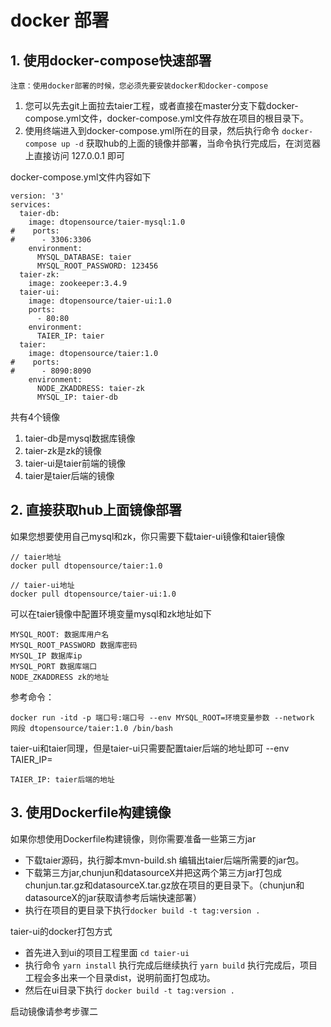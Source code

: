 # docker 部署

## 1. 使用docker-compose快速部署

``` 
注意：使用docker部署的时候，您必须先要安装docker和docker-compose
```

1. 您可以先去git上面拉去taier工程，或者直接在master分支下载docker-compose.yml文件，docker-compose.yml文件存放在项目的根目录下。
2. 使用终端进入到docker-compose.yml所在的目录，然后执行命令 `docker-compose up -d` 获取hub的上面的镜像并部署，当命令执行完成后，在浏览器上直接访问 127.0.0.1 即可

docker-compose.yml文件内容如下
```
version: '3'
services:
  taier-db:
    image: dtopensource/taier-mysql:1.0
#    ports:
#      - 3306:3306
    environment:
      MYSQL_DATABASE: taier
      MYSQL_ROOT_PASSWORD: 123456
  taier-zk:
    image: zookeeper:3.4.9
  taier-ui:
    image: dtopensource/taier-ui:1.0
    ports:
      - 80:80
    environment:
      TAIER_IP: taier
  taier:
    image: dtopensource/taier:1.0
#    ports:
#      - 8090:8090
    environment:
      NODE_ZKADDRESS: taier-zk
      MYSQL_IP: taier-db
```

共有4个镜像
1. taier-db是mysql数据库镜像
2. taier-zk是zk的镜像
3. taier-ui是taier前端的镜像
4. taier是taier后端的镜像

## 2. 直接获取hub上面镜像部署
如果您想要使用自己mysql和zk，你只需要下载taier-ui镜像和taier镜像
```
// taier地址
docker pull dtopensource/taier:1.0

// taier-ui地址
docker pull dtopensource/taier-ui:1.0
```

可以在taier镜像中配置环境变量mysql和zk地址如下
```
MYSQL_ROOT: 数据库用户名
MYSQL_ROOT_PASSWORD 数据库密码
MYSQL_IP 数据库ip
MYSQL_PORT 数据库端口
NODE_ZKADDRESS zk的地址
```
参考命令：
```
docker run -itd -p 端口号:端口号 --env MYSQL_ROOT=环境变量参数 --network 网段 dtopensource/taier:1.0 /bin/bash
```

taier-ui和taier同理，但是taier-ui只需要配置taier后端的地址即可 --env TAIER_IP=
```
TAIER_IP: taier后端的地址
```

## 3. 使用Dockerfile构建镜像
   如果你想使用Dockerfile构建镜像，则你需要准备一些第三方jar
* 下载taier源码，执行脚本mvn-build.sh 编辑出taier后端所需要的jar包。
* 下载第三方jar,chunjun和datasourceX并把这两个第三方jar打包成chunjun.tar.gz和datasourceX.tar.gz放在项目的更目录下。（chunjun和datasourceX的jar获取请参考后端快速部署）
* 执行在项目的更目录下执行``` docker build -t tag:version . ```

taier-ui的docker打包方式
* 首先进入到ui的项目工程里面 ```cd taier-ui```
* 执行命令 ``` yarn install ``` 执行完成后继续执行 ``` yarn build ``` 执行完成后，项目工程会多出来一个目录dist，说明前面打包成功。
* 然后在ui目录下执行 ``` docker build -t tag:version . ```

启动镜像请参考步骤二











